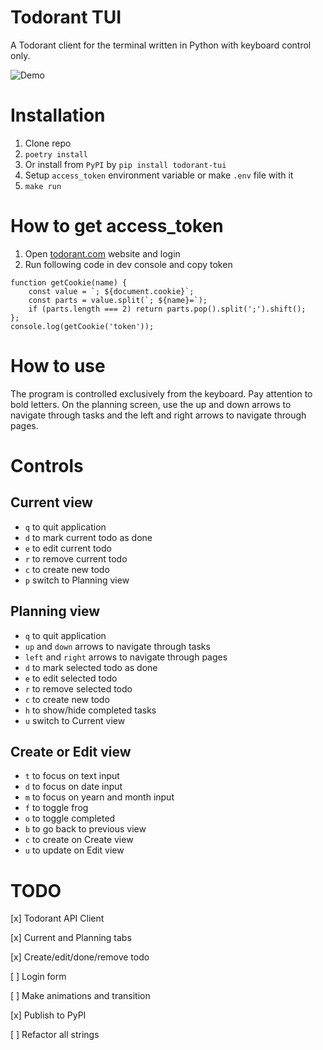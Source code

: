# Todorant TUI

A Todorant client for the terminal written in Python with keyboard control only.

![Demo](https://s8.gifyu.com/images/demo99abae2d82f2ccfd.gif)

# Installation

1. Clone repo
2. `poetry install`
3. Or install from `PyPI` by `pip install todorant-tui`
4. Setup `access_token` environment variable or make `.env` file with it
5. `make run`

# How to get access_token

1. Open [todorant.com](https://todorant.com) website and login
2. Run following code in dev console and copy token
```
function getCookie(name) {
    const value = `; ${document.cookie}`;
    const parts = value.split(`; ${name}=`);
    if (parts.length === 2) return parts.pop().split(';').shift();
};
console.log(getCookie('token'));
```

# How to use

The program is controlled exclusively from the keyboard. Pay attention to bold letters. On the planning screen, use the up and down arrows to navigate through tasks and the left and right arrows to navigate through pages.

# Controls

## Current view

* `q` to quit application
* `d` to mark current todo as done
* `e` to edit current todo
* `r` to remove current todo
* `c` to create new todo
* `p` switch to Planning view

## Planning view

* `q` to quit application
* `up` and `down` arrows to navigate through tasks
* `left` and `right` arrows to navigate through pages
* `d` to mark selected todo as done
* `e` to edit selected todo
* `r` to remove selected todo
* `c` to create new todo
* `h` to show/hide completed tasks
* `u` switch to Current view

## Create or Edit view
* `t` to focus on text input
* `d` to focus on date input
* `m` to focus on yearn and month input
* `f` to toggle frog
* `o` to toggle completed
* `b` to go back to previous view
* `c` to create on Create view
* `u` to update on Edit view


# TODO
[x] Todorant API Client

[x] Current and Planning tabs

[x] Create/edit/done/remove todo

[ ] Login form

[ ] Make animations and transition

[x] Publish to PyPI

[ ] Refactor all strings
